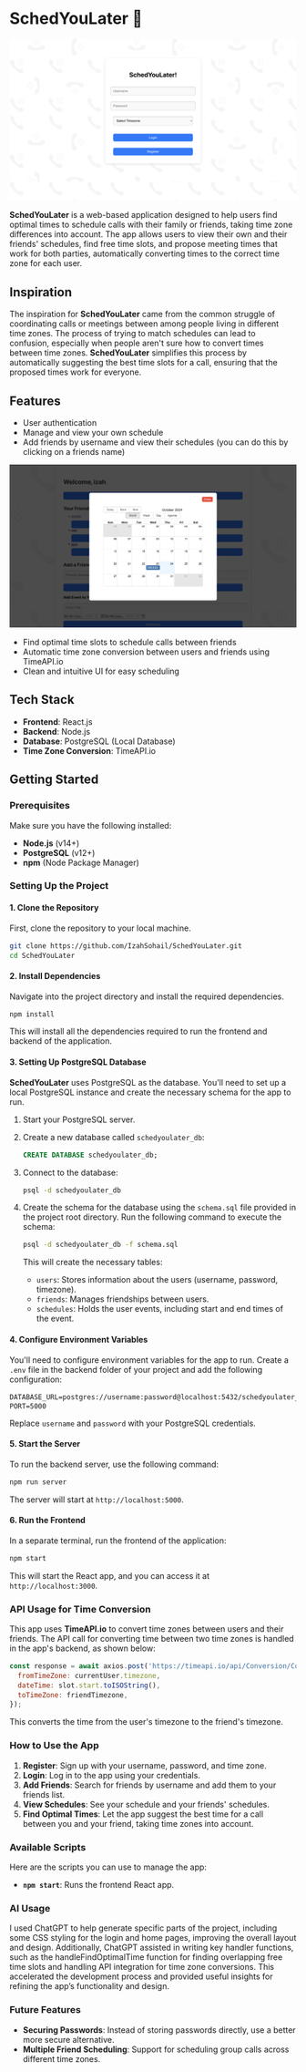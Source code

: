 # SchedYouLater 📅
![Login Page Screenshot](./src/images/screenshot.png)

**SchedYouLater** is a web-based application designed to help users find optimal times to schedule calls with their family or friends, taking time zone differences into account. The app allows users to view their own and their friends' schedules, find free time slots, and propose meeting times that work for both parties, automatically converting times to the correct time zone for each user.

## Inspiration

The inspiration for **SchedYouLater** came from the common struggle of coordinating calls or meetings between among people living in different time zones. The process of trying to match schedules can lead to confusion, especially when people aren't sure how to convert times between time zones. **SchedYouLater** simplifies this process by automatically suggesting the best time slots for a call, ensuring that the proposed times work for everyone.

## Features
- User authentication
- Manage and view your own schedule
- Add friends by username and view their schedules (you can do this by clicking on a friends name)

![Friends Calendar Pop up Screenshot](./src/images/friends_calendar.png)

- Find optimal time slots to schedule calls between friends
- Automatic time zone conversion between users and friends using TimeAPI.io
- Clean and intuitive UI for easy scheduling



## Tech Stack
- **Frontend**: React.js
- **Backend**: Node.js
- **Database**: PostgreSQL (Local Database)
- **Time Zone Conversion**: TimeAPI.io

## Getting Started

### Prerequisites

Make sure you have the following installed:
- **Node.js** (v14+)
- **PostgreSQL** (v12+)
- **npm** (Node Package Manager)

### Setting Up the Project

#### 1. Clone the Repository
First, clone the repository to your local machine.

```bash
git clone https://github.com/IzahSohail/SchedYouLater.git
cd SchedYouLater
```

#### 2. Install Dependencies
Navigate into the project directory and install the required dependencies.

```bash
npm install
```

This will install all the dependencies required to run the frontend and backend of the application.

#### 3. Setting Up PostgreSQL Database

**SchedYouLater** uses PostgreSQL as the database. You'll need to set up a local PostgreSQL instance and create the necessary schema for the app to run.

1. Start your PostgreSQL server.
2. Create a new database called `schedyoulater_db`:
   ```sql
   CREATE DATABASE schedyoulater_db;
   ```

3. Connect to the database:
   ```bash
   psql -d schedyoulater_db
   ```

4. Create the schema for the database using the `schema.sql` file provided in the project root directory. Run the following command to execute the schema:

   ```bash
   psql -d schedyoulater_db -f schema.sql
   ```

   This will create the necessary tables:
   - `users`: Stores information about the users (username, password, timezone).
   - `friends`: Manages friendships between users.
   - `schedules`: Holds the user events, including start and end times of the event.

#### 4. Configure Environment Variables

You'll need to configure environment variables for the app to run. Create a `.env` file in the backend folder of your project and add the following configuration:

```
DATABASE_URL=postgres://username:password@localhost:5432/schedyoulater_db
PORT=5000
```

Replace `username` and `password` with your PostgreSQL credentials.

#### 5. Start the Server

To run the backend server, use the following command:

```bash
npm run server
```

The server will start at `http://localhost:5000`.

#### 6. Run the Frontend

In a separate terminal, run the frontend of the application:

```bash
npm start
```

This will start the React app, and you can access it at `http://localhost:3000`.

### API Usage for Time Conversion

This app uses **TimeAPI.io** to convert time zones between users and their friends. The API call for converting time between two time zones is handled in the app's backend, as shown below:

```javascript
const response = await axios.post('https://timeapi.io/api/Conversion/ConvertTimeZone', {
  fromTimeZone: currentUser.timezone,
  dateTime: slot.start.toISOString(),
  toTimeZone: friendTimezone,
});
```

This converts the time from the user's timezone to the friend's timezone.

### How to Use the App

1. **Register**: Sign up with your username, password, and time zone.
2. **Login**: Log in to the app using your credentials.
3. **Add Friends**: Search for friends by username and add them to your friends list.
4. **View Schedules**: See your schedule and your friends' schedules.
5. **Find Optimal Times**: Let the app suggest the best time for a call between you and your friend, taking time zones into account.

### Available Scripts

Here are the scripts you can use to manage the app:

- **`npm start`**: Runs the frontend React app.

### AI Usage
I used ChatGPT to help generate specific parts of the project, including some CSS styling for the login and home pages, improving the overall layout and design. Additionally, ChatGPT assisted in writing key handler functions, such as the handleFindOptimalTime function for finding overlapping free time slots and handling API integration for time zone conversions. This accelerated the development process and provided useful insights for refining the app’s functionality and design.
### Future Features

- **Securing Passwords**: Instead of storing passwords directly, use a better more secure alternative.
- **Multiple Friend Scheduling**: Support for scheduling group calls across different time zones.

